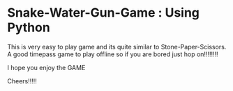 # Snake-Water-Gun-Game : Using Python
This is very easy to play game and its quite similar to Stone-Paper-Scissors.
A good timepass game to play offline so if you are bored just hop on!!!!!!!!

I hope you enjoy the GAME

Cheers!!!!!
